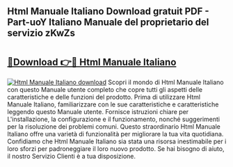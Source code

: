 ## Html Manuale Italiano Download gratuit PDF - Part-uoY Italiano Manuale del proprietario del servizio zKwZs

# <h2><a href="http://dfcq2l1.blite.top/?on=Html+Manuale+Italiano">🔗Download 👉🔴 Html Manuale Italiano</a></h2>

[![Html Manuale Italiano download](https://i.imgur.com/lujVjoI.png)](http://dfcq2l1.blite.top/?on=Html+Manuale+Italiano)
Scopri il mondo di Html Manuale Italiano con questo Manuale utente completo che copre tutti gli aspetti delle caratteristiche e delle funzioni del prodotto. Prima di utilizzare Html Manuale Italiano, familiarizzare con le sue caratteristiche e caratteristiche leggendo questo Manuale utente. Fornisce istruzioni chiare per L'installazione, la configurazione e il funzionamento, nonché suggerimenti per la risoluzione dei problemi comuni. Questo straordinario Html Manuale Italiano offre una varietà di funzionalità per migliorare la tua vita quotidiana. Confidiamo che Html Manuale Italiano sia stata una risorsa inestimabile per i loro sforzi per padroneggiare il loro nuovo prodotto. Se hai bisogno di aiuto, il nostro Servizio Clienti è a tua disposizione.
